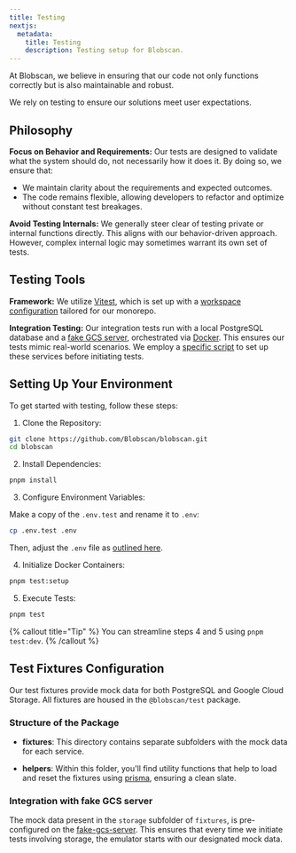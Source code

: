 ```yaml
---
title: Testing
nextjs:
  metadata:
    title: Testing
    description: Testing setup for Blobscan.
---
```


At Blobscan, we believe in ensuring that our code not only functions correctly but is also maintainable and robust.

We rely on testing to ensure our solutions meet user expectations.

## Philosophy

**Focus on Behavior and Requirements:** Our tests are designed to validate what the system should do, not necessarily how it does it. By doing so, we ensure that:

- We maintain clarity about the requirements and expected outcomes.
- The code remains flexible, allowing developers to refactor and optimize without constant test breakages.

**Avoid Testing Internals:** We generally steer clear of testing private or internal functions directly. This aligns with our behavior-driven approach. However, complex internal logic may sometimes warrant its own set of tests.

## Testing Tools

**Framework:** We utilize [Vitest](https://vitest.dev), which is set up with a [workspace configuration](https://vitest.dev/guide/workspace.html) tailored for our monorepo.

**Integration Testing:** Our integration tests run with a local PostgreSQL database and a [fake GCS server](https://github.com/fsouza/fake-gcs-server), orchestrated via [Docker](https://www.docker.com). This ensures our tests mimic real-world scenarios. We employ a [specific script](https://github.com/Blobscan/blobscan/blob/next/scripts/run-integration.sh) to set up these services before initiating tests.

## Setting Up Your Environment

To get started with testing, follow these steps:

1. Clone the Repository:

```bash
git clone https://github.com/Blobscan/blobscan.git
cd blobscan
```

2. Install Dependencies:

```bash
pnpm install
```

3. Configure Environment Variables:

Make a copy of the `.env.test` and rename it to `.env`:

```bash
cp .env.test .env
```

Then, adjust the `.env` file as [outlined here](/docs/environment).

4. Initialize Docker Containers:

```bash
pnpm test:setup
```

5. Execute Tests:

```bash
pnpm test
```

{% callout title="Tip" %}
You can streamline steps 4 and 5 using `pnpm test:dev`.
{% /callout %}

## Test Fixtures Configuration

Our test fixtures provide mock data for both PostgreSQL and Google Cloud Storage. All fixtures are housed in the `@blobscan/test` package.

### Structure of the Package

- **fixtures**: This directory contains separate subfolders with the mock data for each service.

- **helpers**: Within this folder, you'll find utility functions that help to load and reset the fixtures using [prisma](https://www.prisma.io), ensuring a clean slate.

### Integration with fake GCS server

The mock data present in the `storage` subfolder of `fixtures`, is pre-configured on the [fake-gcs-server](https://github.com/fsouza/fake-gcs-server).
This ensures that every time we initiate tests involving storage, the emulator starts with our designated mock data.
